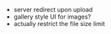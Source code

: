 * server redirect upon upload
* gallery style UI for images?
* actually restrict the file size limit
